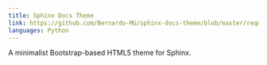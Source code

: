 ```yaml
---
title: Sphinx Docs Theme
link: https://github.com/Bernardo-MG/sphinx-docs-theme/blob/master/requirements.txt
languages: Python
---
```

A minimalist Bootstrap-based HTML5 theme for Sphinx.

